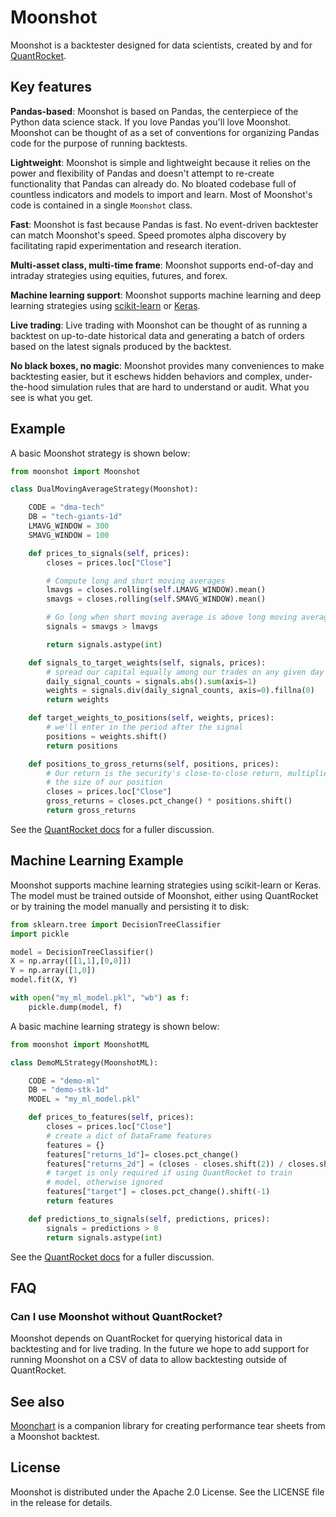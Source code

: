 # Moonshot

Moonshot is a backtester designed for data scientists, created by and for [QuantRocket](https://www.quantrocket.com).

## Key features

**Pandas-based**: Moonshot is based on Pandas, the centerpiece of the Python data science stack. If you love Pandas you'll love Moonshot. Moonshot can be thought of as a set of conventions for organizing Pandas code for the purpose of running backtests.

**Lightweight**: Moonshot is simple and lightweight because it relies on the power and flexibility of Pandas and doesn't attempt to re-create functionality that Pandas can already do. No bloated codebase full of countless indicators and models to import and learn. Most of Moonshot's code is contained in a single `Moonshot` class.

**Fast**: Moonshot is fast because Pandas is fast. No event-driven backtester can match Moonshot's speed. Speed promotes alpha discovery by facilitating rapid experimentation and research iteration.

**Multi-asset class, multi-time frame**: Moonshot supports end-of-day and intraday strategies using equities, futures, and forex.

**Machine learning support**: Moonshot supports machine learning and deep learning strategies using [scikit-learn](https://scikit-learn.org) or [Keras](https://keras.io/).

**Live trading**: Live trading with Moonshot can be thought of as running a backtest on up-to-date historical data and generating a batch of orders based on the latest signals produced by the backtest.

**No black boxes, no magic**: Moonshot provides many conveniences to make backtesting easier, but it eschews hidden behaviors and complex, under-the-hood simulation rules that are hard to understand or audit. What you see is what you get.

## Example

A basic Moonshot strategy is shown below:

```python
from moonshot import Moonshot

class DualMovingAverageStrategy(Moonshot):

    CODE = "dma-tech"
    DB = "tech-giants-1d"
    LMAVG_WINDOW = 300
    SMAVG_WINDOW = 100

    def prices_to_signals(self, prices):
        closes = prices.loc["Close"]

        # Compute long and short moving averages
        lmavgs = closes.rolling(self.LMAVG_WINDOW).mean()
        smavgs = closes.rolling(self.SMAVG_WINDOW).mean()

        # Go long when short moving average is above long moving average
        signals = smavgs > lmavgs

        return signals.astype(int)

    def signals_to_target_weights(self, signals, prices):
        # spread our capital equally among our trades on any given day
        daily_signal_counts = signals.abs().sum(axis=1)
        weights = signals.div(daily_signal_counts, axis=0).fillna(0)
        return weights

    def target_weights_to_positions(self, weights, prices):
        # we'll enter in the period after the signal
        positions = weights.shift()
        return positions

    def positions_to_gross_returns(self, positions, prices):
        # Our return is the security's close-to-close return, multiplied by
        # the size of our position
        closes = prices.loc["Close"]
        gross_returns = closes.pct_change() * positions.shift()
        return gross_returns
```

See the [QuantRocket docs](https://www.quantrocket.com/docs/#moonshot-backtesting) for a fuller discussion.

## Machine Learning Example

Moonshot supports machine learning strategies using scikit-learn or Keras. The model must be trained outside of Moonshot, either using QuantRocket or by training the model manually and persisting it to disk:

```python
from sklearn.tree import DecisionTreeClassifier
import pickle

model = DecisionTreeClassifier()
X = np.array([[1,1],[0,0]])
Y = np.array([1,0])
model.fit(X, Y)

with open("my_ml_model.pkl", "wb") as f:
    pickle.dump(model, f)
```

A basic machine learning strategy is shown below:

```python
from moonshot import MoonshotML

class DemoMLStrategy(MoonshotML):

    CODE = "demo-ml"
    DB = "demo-stk-1d"
    MODEL = "my_ml_model.pkl"

    def prices_to_features(self, prices):
        closes = prices.loc["Close"]
        # create a dict of DataFrame features
        features = {}
        features["returns_1d"]= closes.pct_change()
        features["returns_2d"] = (closes - closes.shift(2)) / closes.shift(2)
        # target is only required if using QuantRocket to train
        # model, otherwise ignored
        features["target"] = closes.pct_change().shift(-1)
        return features

    def predictions_to_signals(self, predictions, prices):
        signals = predictions > 0
        return signals.astype(int)
```

See the [QuantRocket docs](https://www.quantrocket.com/docs/#ml) for a fuller discussion.

## FAQ

### Can I use Moonshot without QuantRocket?

Moonshot depends on QuantRocket for querying historical data in backtesting and for live trading. In the future we hope to add support for running Moonshot on a CSV of data to allow backtesting outside of QuantRocket.

## See also

[Moonchart](https://github.com/quantrocket-llc/moonchart) is a companion library for creating performance tear sheets from a Moonshot backtest.

## License

Moonshot is distributed under the Apache 2.0 License. See the LICENSE file in the release for details.
